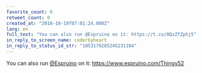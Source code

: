 ```yaml
---
favorite_count: 0
retweet_count: 0
created_at: "2018-10-19T07:01:24.000Z"
lang: en
full_text: "You can also run @Espruino on it: https://t.co/0QzZfZphj5"
in_reply_to_screen_name: coderbyheart
in_reply_to_status_id_str: "1053179285245231104"
---
```


You can also run [@Espruino](https://twitter.com/Espruino) on it:
<https://www.espruino.com/Thingy52>
